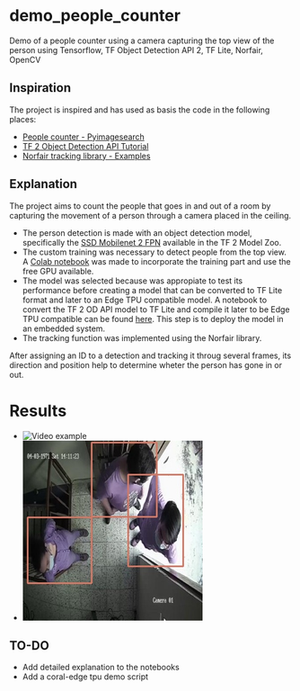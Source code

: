 # demo_people_counter
Demo of a people counter using a camera capturing the top view of the person using Tensorflow, TF Object Detection API 2, TF Lite, Norfair, OpenCV

## Inspiration
The project is inspired and has used as basis the code in the following places:
* [People counter - Pyimagesearch](https://www.pyimagesearch.com/2018/08/13/opencv-people-counter/)
* [TF 2 Object Detection API Tutorial](https://tensorflow-object-detection-api-tutorial.readthedocs.io/en/latest/)
* [Norfair tracking library - Examples](https://github.com/tryolabs/norfair/tree/master/demos)

## Explanation
The project aims to count the people that goes in and out of a room by capturing the movement of a person through a camera placed in the ceiling.

* The person detection is made with an object detection model, specifically the [SSD Mobilenet 2 FPN](https://github.com/tensorflow/models/blob/master/research/object_detection/g3doc/tf2_detection_zoo.md) available in the TF 2 Model Zoo.
* The custom training was necessary to detect people from the top view. A [Colab notebook](https://colab.research.google.com/drive/1b7lN9LI2zQoZA_PZ4f7HHjJr8pyPrfeV?usp=sharing) was made to incorporate the training part and use the free GPU available.
* The model was selected because was appropiate to test its performance before creating a model that can be converted to TF Lite format and later to an Edge TPU compatible model. A notebook to convert the TF 2 OD API model to TF Lite and compile it later to be Edge TPU compatible can be found [here](https://colab.research.google.com/drive/1_1ZBulkZyp9kClylHT01QhKbc3dM2QQa?usp=sharing). This step is to deploy the model in an embedded system.
* The tracking function was implemented using the Norfair library.

After assigning an ID to a detection and tracking it throug several frames, its direction and position help to determine wheter the person has gone in or out.

# Results
* ![Video example](https://youtu.be/pKjkLgWlUbg)
* ![image](results_tflite.jpg)

## TO-DO
* Add detailed explanation to the notebooks
* Add a coral-edge tpu demo script
